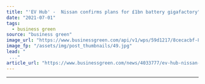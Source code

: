 ```yaml
---
title: "'EV Hub' -  Nissan confirms plans for £1bn battery gigafactory"
date: "2021-07-01"
tags: 
  - business green
source: "business green"
image_url: "https://www.businessgreen.com/api/v1/wps/59d1217/8cecacbf-8d51-418e-a6fc-ffc0aaa7f4ff/5/Teaser-image-source-185x114.jpg"
image_fp: "/assets/img/post_thumbnails/49.jpg"
lead: "
 ..."
article_url: "https://www.businessgreen.com/news/4033777/ev-hub-nissan-confirms-plans-gbp1bn-battery-gigafactory"
---
```


---
